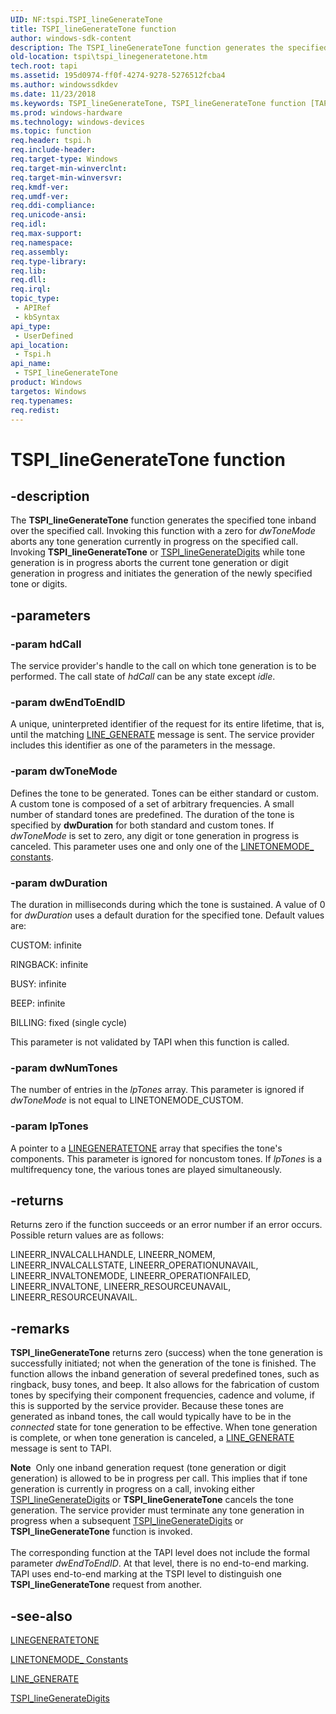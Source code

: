 ```yaml
---
UID: NF:tspi.TSPI_lineGenerateTone
title: TSPI_lineGenerateTone function
author: windows-sdk-content
description: The TSPI_lineGenerateTone function generates the specified tone inband over the specified call.
old-location: tspi\tspi_linegeneratetone.htm
tech.root: tapi
ms.assetid: 195d0974-ff0f-4274-9278-5276512fcba4
ms.author: windowssdkdev
ms.date: 11/23/2018
ms.keywords: TSPI_lineGenerateTone, TSPI_lineGenerateTone function [TAPI 2.2], _tspi_tspi_linegeneratetone, tspi.tspi_linegeneratetone, tspi/TSPI_lineGenerateTone
ms.prod: windows-hardware
ms.technology: windows-devices
ms.topic: function
req.header: tspi.h
req.include-header: 
req.target-type: Windows
req.target-min-winverclnt: 
req.target-min-winversvr: 
req.kmdf-ver: 
req.umdf-ver: 
req.ddi-compliance: 
req.unicode-ansi: 
req.idl: 
req.max-support: 
req.namespace: 
req.assembly: 
req.type-library: 
req.lib: 
req.dll: 
req.irql: 
topic_type:
 - APIRef
 - kbSyntax
api_type:
 - UserDefined
api_location:
 - Tspi.h
api_name:
 - TSPI_lineGenerateTone
product: Windows
targetos: Windows
req.typenames: 
req.redist: 
---
```


# TSPI_lineGenerateTone function


## -description


The 
<b>TSPI_lineGenerateTone</b> function generates the specified tone inband over the specified call. Invoking this function with a zero for <i>dwToneMode</i> aborts any tone generation currently in progress on the specified call. Invoking 
<b>TSPI_lineGenerateTone</b> or 
<a href="https://msdn.microsoft.com/af16a4aa-1682-432b-827f-ae42289d5b99">TSPI_lineGenerateDigits</a> while tone generation is in progress aborts the current tone generation or digit generation in progress and initiates the generation of the newly specified tone or digits.


## -parameters




### -param hdCall

The service provider's handle to the call on which tone generation is to be performed. The call state of <i>hdCall</i> can be any state except <i>idle</i>.


### -param dwEndToEndID

A unique, uninterpreted identifier of the request for its entire lifetime, that is, until the matching 
<a href="https://msdn.microsoft.com/39b2d516-299b-42e7-99bb-0c7797d0acb8">LINE_GENERATE</a> message is sent. The service provider includes this identifier as one of the parameters in the message.


### -param dwToneMode

Defines the tone to be generated. Tones can be either standard or custom. A custom tone is composed of a set of arbitrary frequencies. A small number of standard tones are predefined. The duration of the tone is specified by <b>dwDuration</b> for both standard and custom tones. If <i>dwToneMode</i> is set to zero, any digit or tone generation in progress is canceled. This parameter uses one and only one of the 
<a href="https://msdn.microsoft.com/7bfc7d4e-2ab3-44ec-a936-f2d7dcfce263">LINETONEMODE_ constants</a>.


### -param dwDuration

The duration in milliseconds during which the tone is sustained. A value of 0 for <i>dwDuration</i> uses a default duration for the specified tone. Default values are: 




CUSTOM: infinite

RINGBACK: infinite

BUSY: infinite

BEEP: infinite

BILLING: fixed (single cycle)

This parameter is not validated by TAPI when this function is called.


### -param dwNumTones

The number of entries in the <i>lpTones</i> array. This parameter is ignored if <i>dwToneMode</i> is not equal to LINETONEMODE_CUSTOM.


### -param lpTones

A pointer to a 
<a href="https://msdn.microsoft.com/e430d944-816b-4072-a40b-b9001c465713">LINEGENERATETONE</a> array that specifies the tone's components. This parameter is ignored for noncustom tones. If <i>lpTones</i> is a multifrequency tone, the various tones are played simultaneously.


## -returns



Returns zero if the function succeeds or an error number if an error occurs. Possible return values are as follows:

LINEERR_INVALCALLHANDLE, LINEERR_NOMEM, LINEERR_INVALCALLSTATE, LINEERR_OPERATIONUNAVAIL, LINEERR_INVALTONEMODE, LINEERR_OPERATIONFAILED, LINEERR_INVALTONE, LINEERR_RESOURCEUNAVAIL, LINEERR_RESOURCEUNAVAIL.




## -remarks



<b>TSPI_lineGenerateTone</b> returns zero (success) when the tone generation is successfully initiated; not when the generation of the tone is finished. The function allows the inband generation of several predefined tones, such as ringback, busy tones, and beep. It also allows for the fabrication of custom tones by specifying their component frequencies, cadence and volume, if this is supported by the service provider. Because these tones are generated as inband tones, the call would typically have to be in the <i>connected</i> state for tone generation to be effective. When tone generation is complete, or when tone generation is canceled, a 
<a href="https://msdn.microsoft.com/39b2d516-299b-42e7-99bb-0c7797d0acb8">LINE_GENERATE</a> message is sent to TAPI.

<div class="alert"><b>Note</b>  Only one inband generation request (tone generation or digit generation) is allowed to be in progress per call. This implies that if tone generation is currently in progress on a call, invoking either 
<a href="https://msdn.microsoft.com/af16a4aa-1682-432b-827f-ae42289d5b99">TSPI_lineGenerateDigits</a> or 
<b>TSPI_lineGenerateTone</b> cancels the tone generation. The service provider must terminate any tone generation in progress when a subsequent 
<a href="https://msdn.microsoft.com/af16a4aa-1682-432b-827f-ae42289d5b99">TSPI_lineGenerateDigits</a> or 
<b>TSPI_lineGenerateTone</b> function is invoked.</div>
<div> </div>
The corresponding function at the TAPI level does not include the formal parameter <i>dwEndToEndID</i>. At that level, there is no end-to-end marking. TAPI uses end-to-end marking at the TSPI level to distinguish one 
<b>TSPI_lineGenerateTone</b> request from another.




## -see-also




<a href="https://msdn.microsoft.com/e430d944-816b-4072-a40b-b9001c465713">LINEGENERATETONE</a>



<a href="https://msdn.microsoft.com/7bfc7d4e-2ab3-44ec-a936-f2d7dcfce263">LINETONEMODE_ Constants</a>



<a href="https://msdn.microsoft.com/39b2d516-299b-42e7-99bb-0c7797d0acb8">LINE_GENERATE</a>



<a href="https://msdn.microsoft.com/af16a4aa-1682-432b-827f-ae42289d5b99">TSPI_lineGenerateDigits</a>
 

 

